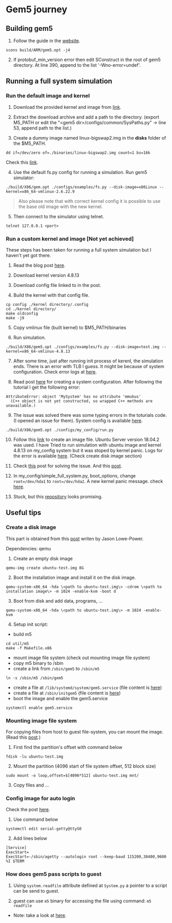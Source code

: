 # Gem5 journey

## Building gem5

1. Follow the guide in the [website](http://gem5.org/Introduction).
```
scons build/ARM/gem5.opt -j4
```

2. If protobuf_min_version error then edit SConstruct in the root of gem5 directory.
At line 390, append to the list '-Wno-error=undef'.

## Running a full system simulation

### Run the default image and kernel

1. Download the provided kernel and image from [link](http://gem5.org/Download).

2. Extract the download archive and add a path to the directory. (export M5_PATH or
edit the "\<gem5 dir\>/configs/common/SysPaths.py" -> line 53, append path to the list.)

3. Create a dummy image named linux-bigswap2.img in the **disks** folder of the $M5_PATH.
```
dd if=/dev/zero of=./binaries/linux-bigswap2.img count=1 bs=16k
```
Check this [link](https://stackoverflow.com/questions/56319473/gem-5-ioerror-cant-find-a-path-to-system-files-full-system-x86-simulation-set).

4. Use the default fs.py config for running a simulation.
Run gem5 simulator: 
```
./build/X86/gem.opt ./configs/examples/fs.py --disk-image=x86Linux --kernel=x86_64-vmlinux-2.6.22.9
```
>Also please note that with correct kernel config it is possible to use the base old image with the new kernel.

5. Then connect to the simulator using telnet.
```
telnet 127.0.0.1 <port>
```

### Run a custom kernel and image [Not yet achieved]

These steps has been taken for running a full system simulation but
I haven't yet got there.

1. Read the blog post [here](http://www.lowepower.com/jason/setting-up-gem5-full-system.html).

2. Download kernel version 4.8.13

3. Download config file linked to in the post.

4. Build the kernel with that config file.
```
cp config ./kernel directory/.config
cd ./kernel directory/
make oldconfig
make -j9
```

5. Copy vmlinux file (built kernel) to $M5_PATH/binaries

6. Run simulation.
```
./build/X86/gem5.opt ./configs/examples/fs.py --disk-image=test.img --kernel=x86_64-vmlinux-4.8.13
```

7. After some time, just after running init process of kerenl, the simulation ends.
There is an error with TLB I guess. It might be because of system configuration.
Check error logs at [here](./tlb_assertion_error).

8. Read post [here](http://learning.gem5.org/book/part5/fs_config.html)
for creating a system configuration.
After following the tutorial I get the following error:
```
AttributeError: object 'MySystem' has no attribute 'mmubus'
  (C++ object is not yet constructed, so wrapped C++ methods are unavailable.)
```

9. The issue was solved there was some typing errors in the toturials code.
(I opened an issue for them).
System config is available [here](./my_config).
```
./build/X86/gem5.opt ./configs/my_config/run.py
```

10. Follow this [link](http://www.lowepower.com/jason/setting-up-gem5-full-system.html)
to create an image file. Ubuntu Server version 18.04.2 was used.
I have Tried to run simulation with ubuntu image and kernel 4.8.13 on my_config system
but it was stoped by kernel panic.
Logs for the error is available [here](./kernel-panic/).
(Check create disk image section)

11. Check [this](https://askubuntu.com/questions/41930/kernel-panic-not-syncing-vfs-unable-to-mount-root-fs-on-unknown-block0-0) post for solving the issue.
And this [post](https://wiki.gentoo.org/wiki/Knowledge_Base:Unable_to_mount_root_fs).

12. In my_config/simple_full_system.py, boot_options, change `root=/dev/hda1` to `root=/dev/hda2`. 
A new kernel panic message. check [here](./kernel-panic-2).

13. Stuck, but this [repository](https://github.com/cirosantilli/linux-kernel-module-cheat/tree/6aa2f783a8a18589ae66e85f781f86b08abb3397#gem5-system-parameters) looks promising.

## Useful tips
### Create a disk image
This part is obtained from this [post](http://www.lowepower.com/jason/setting-up-gem5-full-system.html)
writen by Jason Lowe-Power.

Dependencies: qemu

1. Create an empty disk image
```
qemu-img create ubuntu-test.img 8G
```

2. Boot the installation image and install it on the disk image.
```
qemu-system-x86_64 -hda \<path to ubuntu-test.img\> -cdrom \<path to installation image\> -m 1024 -enable-kvm -boot d
```

3. Boot from disk and add data, programs, ...
```
qemu-system-x86_64 -hda \<path to ubuntu-test.img\> -m 1024 -enable-kvm
```

4. Setup init script:
* build m5 
```
cd util/m5
make -f Makefile.x86
```
* mount image file system (check out mounting image file system)
* copy m5 binary to /sbin
* create a link from `/sbin/gem5` to `/sbin/m5`
```
ln -s /sbin/m5 /sbin/gem5
```
* create a file at `/lib/systemd/system/gem5.service`
(file content is [here](./init_script/gem5.service))
* create a file at `/sbin/initgem5`
(file content is [here](./init_script/initgem5))
* boot the image and enable the gem5.service
```
systemctl enable gem5.service
```

### Mounting image file system
For copying files from host to guest file-system, you can mount the image.
(Read this [post](https://www.cnx-software.com/2011/09/29/how-to-transfer-files-between-host-and-qemu/).)

1. First find the partition's offset with command below
```
fdisk -lu ubuntu-test.img
```

2. Mount the partition
(4096 start of file system offset, 512 block size)
```
sudo mount -o loop,offset=$[4096*512] ubuntu-test.img mnt/
```

3. Copy files and ...

### Config image for auto login

Check the post [here](https://unix.stackexchange.com/questions/297252/how-do-you-configure-autologin-in-debian-jessie).

1. Use command below
```
systemctl edit serial-getty@ttyS0
```

2. Add lines below
```
[Service]
ExecStart=
ExecStart=-/sbin/agetty --autologin root --keep-baud 115200,38400,9600 %I $TERM
```

### How does gem5 pass scripts to guest

1. Using `system.readfile` attribute defined at `System.py` a pointer 
to a script can be send to guest.

2. guest can use `m5` binary for accessing the file using command:
`m5 readfile`

* Note: take a look at [here](https://stackoverflow.com/questions/49516399/how-to-use-m5-readfile-and-m5-execfile-in-gem5/49538051).
